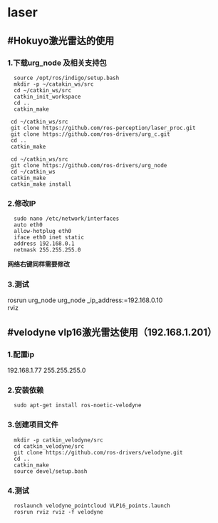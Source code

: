 # laser
## #Hokuyo激光雷达的使用  

### 1.下载urg_node 及相关支持包

  

```
  source /opt/ros/indigo/setup.bash
  mkdir -p ~/catakin_ws/src
  cd ~/catkin_ws/src
  catkin_init_workspace
  cd ..
  catkin_make
```

```
 cd ~/catkin_ws/src
 git clone https://github.com/ros-perception/laser_proc.git
 git clone https://github.com/ros-drivers/urg_c.git
 cd ..  
 catkin_make
```

```
 cd ~/catkin_ws/src
 git clone https://github.com/ros-drivers/urg_node
 cd ~/catkin_ws
 catkin_make
 catkin_make install
```

### 2.修改IP

```
  sudo nano /etc/network/interfaces
  auto eth0
  allow-hotplug eth0
  iface eth0 inet static
  address 192.168.0.1
  netmask 255.255.255.0
```

  **网络右键同样需要修改**

###  3.测试

 rosrun urg_node urg_node _ip_address:=192.168.0.10  
 rviz  

## #velodyne vlp16激光雷达使用（192.168.1.201）

### 1.配置ip

  192.168.1.77  255.255.255.0

### 2.安装依赖

```
  sudo apt-get install ros-noetic-velodyne
```



### 3.创建项目文件

```
  mkdir -p catkin_velodyne/src
  cd catkin_velodyne/src
  git clone https://github.com/ros-drivers/velodyne.git
  cd ..
  catkin_make
  source devel/setup.bash
```



### 4.测试  

```
  roslaunch velodyne_pointcloud VLP16_points.launch
  rosrun rviz rviz -f velodyne
```

  

